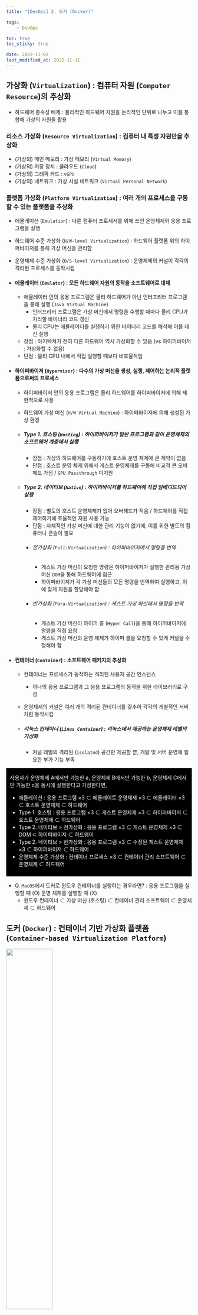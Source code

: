 ```yaml
---
title: "[DevOps] 2. 도커 (Docker)"

tags:
    - DevOps

toc: true
toc_sticky: true

date: 2022-11-02
last_modified_at: 2022-11-11
---
```


## 가상화 (```Virtualization```) : 컴퓨터 자원 (```Computer Resource```)의 추상화

- 하드웨어 종속성 배제 : 물리적인 하드웨어 자원을 논리적인 단위로 나누고 이를 통합해 가상의 자원을 활용

### 리소스 가상화 (```Resource Virtualization```) : 컴퓨터 내 특정 자원만을 추상화
- (가상의) 메인 메모리 : 가상 메모리 (```Virtual Memory```)
- (가상의) 저장 장치 : 클라우드 (```Cloud```)
- (가상의) 그래픽 카드 : ```vGPU```
- (가상의) 네트워크 : 가상 사설 네트워크 (```Virtual Personal Network```)

### 플랫폼 가상화 (```Platform Virtualization```) : 여러 개의 프로세스을 구동할 수 있는 플랫폼을 추상화
- 에뮬레이션 (```Emulation```) : 다른 컴퓨터 프로세서를 위해 쓰인 운영체제와 응용 프로그램을 실행
- 하드웨어 수준 가상화 (```H/W-level Virtualization```) : 하드웨어 플랫폼 위의 하이퍼바이저를 통해 가상 머신을 관리함
- 운영체제 수준 가상화 (```O/S-level Virtualization```) : 운영체제의 커널이 각각의 격리된 프로세스를 동작시킴

- #### 에뮬레이터 (```Emulator```) : 모든 하드웨어 자원의 동작을 소프트웨어로 대체
  - 애뮬레이터 안의 응용 프로그램은 물리 하드웨어가 아닌 인터프리터 프로그램을 통해 실행 (```Java Virtual Machine```)
    - 인터프리터 프로그램은 가상 머신에서 명령을 수행할 때마다 물리 CPU가 처리할 바이너리 코드 갱신
    - 물리 CPU는 에뮬레이터를 실행하기 위한 바이너리 코드를 해석해 이를 대신 실행
  - 장점 : 아키텍쳐가 전혀 다른 하드웨어 역시 가상화할 수 있음 (vs 하이퍼바이저 : 가상화할 수 없음)
  - 단점 : 물리 CPU 내에서 직접 실행할 때보다 비효율적임

- #### 하이퍼바이저 (```Hypervisor```) : 다수의 가상 머신을 생성, 실행, 제어하는 논리적 플랫폼으로써의 프로세스
  - 하이퍼바이저 안의 응용 프로그램은 물리 하드웨어를 하이퍼바이저에 의해 제한적으로 사용
  - 하드웨어 가상 머신 (```H/W Virtual Machine```) : 하이퍼바이저에 의해 생성된 가상 환경

  - ##### Type 1. 호스팅 (```Hosting```) : 하이퍼바이저가 일반 프로그램과 같이 운영체제의 소프트웨어 계층에서 실행
    - 장점 : 가상의 하드웨어를 구동하기에 호스트 운영 체제에 큰 제약이 없음
    - 단점 : 호스트 운영 체제 위에서 게스트 운영체제를 구동해 비교적 큰 오버헤드 가짐 / ```GPU Passthrough``` 미지원

  - ##### Type 2. 네이티브 (```Native```) : 하이퍼바이저를 하드웨어에 직접 임베디드되어 실행
    - 장점 : 별도의 호스트 운영체제가 없어 오버헤드가 적음 / 하드웨어를 직접 제어하기에 효율적인 자원 사용 가능
    - 단점 : 자체적인 가상 머신에 대한 관리 기능이 없기에, 이를 위한 별도의 컴퓨터나 콘솔이 필요
    - ###### 전가상화 (```Full-Virtualization```) : 하이퍼바이저에서 명령을 번역
      - 게스트 가상 머신이 요청한 명령은 하이퍼바이저가 실행한 관리용 가상 머신 ```DOM```을 통해 하드웨어에 접근
      - 하이퍼바이저가 각 가상 머신들의 모든 명령을 번역하여 실행하고, 이에 맞게 자원을 할당해야 함
    - ###### 반가상화 (```Para-Virtualization```) : 게스트 가상 머신에서 명령을 번역
      - 게스트 가상 머신이 하이퍼 콜 (```Hyper Call```)을 통해 하이퍼바이저에 명령을 직접 요청
      - 게스트 가상 머신의 운영 체제가 하이퍼 콜을 요청할 수 있게 커널을 수정해야 함

- #### 컨테이너 (```Container```) : 소프트웨어 패키지의 추상화
  - 컨테이너는 프로세스가 동작하는 격리된 사용자 공간 인스턴스
    - 하나의 응용 프로그램과 그 응용 프로그램의 동작을 위한 라이브러리로 구성
  - 운영체제의 커널은 여러 개의 격리된 컨테이너를 갖추어 각각의 개별적인 서버처럼 동작시킴

  - ##### 리눅스 컨테이너 (```Linux Container```) : 리눅스에서 제공하는 운영체제 레벨의 가상화
    - 커널 레벨의 격리된 (```isolated```) 공간만 제공할 뿐, 개발 및 서버 운영에 필요한 부가 기능 부족

<div style="color: white; padding: 3% 2% 2% 2%; background-color: black;">
사용자가 운영체제 A에서만 가능한 a, 운영체제 B에서만 가능한 b, 운영체제 C에서만 가능한 c을 동시에 실행한다고 가정한다면,
<ul>
  <li>에뮬레이션 : 응용 프로그램 ×3 ⊂ 에뮬레이트 운영체제 ×3 ⊂ 에뮬레이터 ×3 ⊂ 호스트 운영체제 ⊂ 하드웨어</li>
  <li>Type 1. 호스팅 : 응용 프로그램 ×3 ⊂ 게스트 운영체제 ×3 ⊂ 하이퍼바이저 ⊂ 호스트 운영체제 ⊂ 하드웨어</li>
  <li>Type 2. 네이티브 > 전가상화 : 응용 프로그램 ×3 ⊂ 게스트 운영체제 ×3 ⊂ DOM ⊂ 하이퍼바이저 ⊂ 하드웨어</li>
  <li>Type 2. 네이티브 > 반가상화 : 응용 프로그램 ×3 ⊂ 수정된 게스트 운영체제 ×3 ⊂ 하이퍼바이저 ⊂ 하드웨어</li>
  <li>운영체제 수준 가상화 : 컨테이너 프로세스 ×3 ⊂ 컨테이너 관리 소프트웨어 ⊂ 운영체제 ⊂ 하드웨어 </li>
</ul>
</div>

- Q. ```MacOS```에서 도커로 윈도우 컨테이너를 실행하는 경우라면? : 응용 프로그램을 실행할 때 (O) 운영 체제를 실행할 때 (X)
  - 윈도우 컨테이너 ⊂ 가상 머신 (호스팅) ⊂ 컨테이너 관리 소프트웨어 ⊂ 운영체제 ⊂ 하드웨어

## 도커 (```Docker```) : 컨테이너 기반 가상화 플랫폼 (```Container-based Virtualization Platform```)

<img src="https://pyrasis.com/assets/images/Docker-HOWTO/docker-containerized-appliction-blue-border_2.png.webp" width="50%">

- <a href="https://www.docker.com">공식 홈페이지</a>에서 ```.dmg``` 파일을 다운로드 후 설치
- 터미널 창에 다음 명령어를 입력해 도커가 정상적으로 설치되었는지 확인

```
docker version // 현재 도커의 버전 확인

Client:
 Cloud integration: ~
 Version:           ~
 API version:       ~
 Go version:        ~

Server: ~
 Engine:
  Version:          ~
  API version:      ~
  Go version:       ~
```
> Q. 클라이언트와 서버의 버전 정보가 따로 구성되어 있는 이유?
> - 도커가 클라이언트와 서버의 역할을 각각 수행할 수 있음
>   - 리눅스 터미널에 도커 명령어를 입력하면 도커 클라이언트가 도커 서버로 명령을 전송하고 이를 터미널에 출력

### Q. 도커를 쓰는 이유? : 비교적 효율적인 가상화 방식 + 통일된 개발 환경 + 배포의 동시성
1. ```Virtualization``` : 응용 프로그램 실행 시 운영체제 수준 가상화 방식이 성능 손실이 더 적고 빠르게 동작한다.
2. ```Development``` : 운영체제에 상관없이 같은 환경에서 개발할 수 있게 해준다.
3. ```Deployment``` : 서비스 환경과 응용 프로그램을 같이 배포할 수 있게 한다.

### 도커 파일 (```Dockerfile```) : 서버 운영 기록을 코드화해 저장한 파일 -> 해당 시점의 도커 이미지 빌드

> 눈송이 서버 (```Snowflakes Server```) : 각각의 서버마다 운영 기록이 다르기에 서로 모양이 다른 서버들이 공존하는 상황
> - 서버 간의 운영체제, 컴파일러, 설치된 패키지 등의 차이로 발생하는 문제 개선을 위해 서버 운영 기록 저장

- ```DSL``` (```Domain-Specific Language```) : 도커 파일을 작성할 때 쓰는 언어 (도커 이미지의 생성 과정 표현)


### Q. 도커 파일을 쓰는 이유? : 테스트 주도 개발의 순환에 부합한다.
- 테스트 주도 개발 (```Test Driven Development```) : 선 테스트 후 개발 사이클을 반복하는 개발 방법론

<div style="color: white; padding: 2% 1% 1% 1%; background-color: black;">
<ol>
  <li>테스트를 작성한다. : 도커 파일을 만든다.</li>
  <li>테스트에 실패하고 코드를 수정한다. : 도커 이미지의 빌드에 실패하고 도커 파일을 수정한다.</li>
  <li>테스트에 성공한다면, 중복된 코드 등을 리펙터링한다. : 도커 이미지의 빌드에 성공한다면, 도커 파일의 내용을 리펙터링하다.</li>
  <li>처음으로 되돌아간다.</li>
</ol>
</div>

### 도커 이미지 (```Docker Image```) : 컨테이너의 실행에 필요한 모든 파일과 설정값 정보을 포함
- 상태값을 가지지 않음 (변하지 않는 값들을 저장) <-> 컨테이너 : 이미지가 실행된 살태 (변하는 값들을 저장)
- 이미지 레이어 : 도커 이미지는 여러 개의 읽기 전용 (```Read-Only```) 레이어로 구성되고, 파일 추가/생성 시 새로운 레이어를 생성
  - 유니온 파일 시스템 (```Union File Systems```)읕 통해 여러 개의 레이어를 하나의 파일 시스템으로 활용
- 컨테이너 레이어 : 컨테이너가 실행되면 이미지 레이어 위에 읽기/쓰기 (```Read-Write```) 레이어를 추가
  - 컨테이너를 실행하면서 생성되거나 변경된 내용을 저장
- 이미지 경로 : ```URL``` 방식으로 관리 -> 뒤에 태그 (```/tag```)를 붙임
- <a href="https://hub.docker.com"> 도커 허브</a> (```Docker Hub```) : 도커 이미지를 서버에 무료로 공개하고 관리

### Q. 도커 이미지를 쓰는 이유? : 도커 이미지와 도커 컨테이너들을 클래스나 인스턴스처럼 활용한다.
- 도커는 해시 값 (= 컨테이너 ID)과 임의의 이름 (= 컨테이너 이름)를 통해 컨테이너를 구분하고 이들을 환경변수로 관리

<div style="color: white; padding: 3% 2% 2% 2%; background-color: black;">
운영자가 지금까지 운영한 서버를 도커 이미지로 배포하고 도커 컨테이너에 설치한다면,
<ul>
  <li>도커 파일 : 지금까지 서버를 운영한 기록</li>
  <li>도커 이미지 (도커 파일 + 실행 시점) : 지금부터 설치된 서버가 가질 초기값</li>
  <li>도커 컨테이너 (도커 파일 + 환경 변수) : 지금부터 설치된 서버가 운영될 장소</li>
</ul>
</div>
- 도커 안에서는 서버 역시 하나의 소프트웨어처럼 사용할 수 있고, 생성할 수 있는 컨테이너의 개수에도 제한이 없다. 

## 도커 명령어 (```Docker Command```) : ```docker <command>``` 형식으로 구성
- 리눅스 터미널에 도커 명령어를 입력하면 도커 서버에서 이에 해당되는 작업 수행
- 항상 ```root``` 권한으로 실행되기에 ```$ sudo```를 앞에 붙어야 함

```
sudo usermod -aG docker $USER # 현재 사용자를 docker 그룹에 추가
```


<div style="text-align: center;">
    <table>
        <thead>
            <tr>
                <td>docker 명령어</td>
                <td>명령어 형식</td>
                <td>명령어 설명</td>
            </tr>
        </thead>
        <tbody>
            <tr>
                <td>docker search</td>
                <td>$ docker search [이미지]</td>
                <td>도커 허브에서 이미지 검색</td>
            </tr>
            <tr>
                <td>docker pull</td>
                <td>$ docker pull [사용자명/] 이미지 [:태그]</td>
                <td>도커 허브에서 이미지 다운로드<br>사용자명을 지정해 도커 허브에서 해당 사용자가 올린 이미지을 다운로드<br>태그로 버전을 지정해 다운로드 (latest : 최신 버전)</td>
            </tr>
            <tr>
                <td>docker images</td>
                <td>$ docker images</td>
                <td>사용 가능한 모든 이미지 목록 확인</td>
            </tr>
            <tr>
                <td>docker rmi</td>
                <td>$ docker rmi 이미지 [:태그]</td>
                <td>다운로드한 이미지 삭제<br>태그로 버전을 지정해 다운로드 (latest : 최신 버전)</td>
            </tr>
            <tr>
                <td>docker run</td>
                <td>$ docker run [옵션] [실행할 이미지]</td>
                <td>이미지를 컨테이너로 생성한 뒤 컨테이너 실행<br>입력받은 이미지가 현재 없다면, 해당 이미지를 도커 허브에서 다운로드<br>실행할 파일을 지정해 직접 실행 가능 (여기서 빠져나오면 컨테이너가 정지)<br><div style="text-align: center; font-size: 120%; padding: 2% 0% 0% 0%">
    <table>
        <thead>
            <tr>
                <td>docker run 옵션</td>
                <td>옵션 설명</td>
            </tr>
        </thead>
        <tbody>
            <tr>
                <td>-d</td>
                <td>백그라운드 모드 (detached mode)</td>
            </tr>
            <tr>
                <td>-p [호스트 포트:컨테이너 포트]</td>
                <td>호스트와 컨테이너의 포트를 연결 (port forwarding)<br>http://호스트 IP:호스트 포트로 컨테이너의 포트 접속</td>
            </tr>
            <tr>
                <td>-v [호스트의 디렉터리]</td>
                <td>호스트의 디렉터리를 컨테이너의 디렉터리에 연결 (mount)</td>
            </tr>
            <tr>
                <td>-e [환경변수]</td>
                <td>컨테이너 내에서 사용할 환경변수 설정 (environment variable)</td>
            </tr>
            <tr>
                <td>--name [컨테이너 이름]</td>
                <td>컨테이너 이름 설정 (container name)</td>
            </tr>
            <tr>
                <td>-rm</td>
                <td>프로세스 종료 시 컨테이너 자동으로 제거 (remove container)</td>
            </tr>
            <tr>
                <td>-link [컨테이너 이름:주소]</td>
                <td>컨테이너와 컨테이너 연결 (link container)<br>[주소:포트번호]로 컨테이너에 접속</td>
            </tr>
            <tr>
                <td>-it</td>
                <td>리눅스 터미널 입력을 위한 옵션 (interactive / Pseudo-tty)</td>
            </tr>
         </tbody>
    </table>
</div></td>
            </tr>
            <tr>
              <td>docker ps</td>
              <td>$ docker ps [옵션]</td>
              <td>실행중인 모든 컨테이너 목록 확인<br>-a 옵션으로 정지된 컨테이너까지 모두 검색</td>
            </tr>
            <tr>
              <td>docker start</td>
              <td>$ docker start [컨테이너 이름 | 컨테이너 ID]</td>
              <td>정지된 컨테이너 재시작</td>
            </tr>
            <tr>
              <td>docker stop</td>
              <td>$ docker exec [컨테이너 이름 | 컨테이너 ID]</td>
              <td>실행 중인 컨테이너 정지</td>
            </tr>
            <tr>
              <td>docker attach</td>
              <td>$ docker attach [컨테이너 이름 | 컨테이너 ID]</td>
              <td>실행 중인 컨테이너에 접속</td>
            </tr>
            <tr>
              <td>docker exec</td>
              <td>$ docker exec [컨테이너 이름 | 컨테이너 ID]<br>[명령] [매개 변수]</td>
              <td>컨테이너 외부에서 컨테이너 내의 명령 실행</td>
            </tr>
            <tr>
              <td>docker diff</td>
              <td>$ docker diff [컨테이너 이름 | 컨테이너 ID]</td>
              <td>컨테이너가 실행되면서 변경된 파일 목록 확인<br>A : 추가된 파일<br>C : 변경된 파일<br>D : 삭제된 파일</td>
            </tr>
            <tr>
              <td>docker cp</td>
              <td>$ docker cp [컨테이너 이름 | 컨테이너 ID]<br>[:컨테이너 경로] [호스트 경로]</td>
              <td>컨테이너의 파일을 호스트의 디렉토리로 복사</td>
            </tr>
            <tr>
              <td>docker attach</td>
              <td>$ docker attach [컨테이너 이름 | 컨테이너 ID]</td>
              <td>실행 중인 컨테이너에 접속</td>
            </tr>
            <tr>
              <td>docker rm</td>
              <td>$ docker exec [컨테이너 이름 | 컨테이너 ID]</td>
              <td>생성된 컨테이너 삭제</td>
            </tr>
            <tr>
              <td>docker commit</td>
              <td>$ docker commit [옵션] [컨테이너 이름 | 컨테이너 ID]<br>[이미지 이름] [:태그]</td>
              <td>컨테이너를 이미지 파일로 생성</td>
            </tr>
            <tr>
              <td>docker build</td>
              <td>$ docker build [옵션] [도커 파일 경로]<br>[--tag 이미지 이름 : 이미지 태그] </td>
              <td>도커 파일에 설정된 내용대로 도커 이미지 생성<br>--tag 뒤에 이미지 이름와 이미지 태그를 설정할 수 있음</td>
            </tr>
            <tr>
              <td>docker history</td>
              <td>$ docker history [이미지 이름 | 이미지 ID] [:태그]</td>
              <td>도커 파일에 설정된 내용대로 이미지 히스토리 생성</td>
            </tr>
            <tr>
              <td>docker inspect</td>
              <td>$ docker inspect<br>[이미지나 컨테이너 이름 | 이미지나 컨테이너 ID]</td>
              <td>이미지나 컨테이너의 세부 정보 출력</td>
            </tr>
         </tbody>
    </table>
</div>